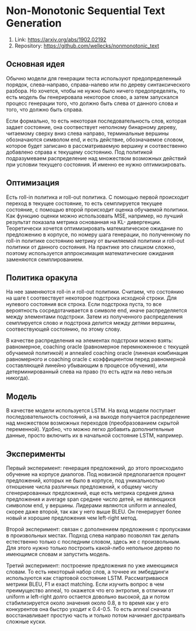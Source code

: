 # Non-Monotonic Sequential Text Generation

1. Link: https://arxiv.org/abs/1902.02192
2. Repository:  https://github.com/wellecks/nonmonotonic_text  

## Основная идея

Обычно модели для генерации теста используют предопределенный порядок, слева-направо, справа-налево или по дереву синтаксического разбора. Но хочется, чтобы не нужно было ничего предопределять, то есть модель бы генерировала некоторое слово, а затем запускался процесс генерации того, что должно быть слева от данного слова и того, что должно быть справа. 

Если формально, то есть некоторая последовательность слов, которая задает состояние, она соотвествует неполному бинарному дереву, читаемому сверху вниз слева направо, терминальные вершины обозначаются символом end, и есть действие, обозначаемое словом, которое будет записано в рассматриваемую вершину и соотвественно добавлено справа к текущему состоянию. Под политикой подразумеваем распределение над множеством возможных действий при условии текущего состояния. И именно ее нужно оптимизировать.

## Оптимизация

Есть roll-in политика и roll-out политика. С помощью первой происходит переход в текущее состояние, то есть семплируется текущее состояние, с помощью второй происходит оценка обучаемой политики. Как функцию оценки можно использовать MSE, например, но лучший результат показала метрика основанная на KL- дивергенции. Теоретически хочется оптимизировать математическое ожидание по предложению в корпусе, по номеру шага генерации, по полученному по roll-in политике состоянию метрику от вычиляемой политики и roll-out политики от данного состояния. На практике это слишком сложно, поэтому используется аппроксимация математические ожидания заменяются семплированием.

## Политика оракула

На нее заменяются roll-in и roll-out политики. Считаем, что состоянию на шаге t соотвествует некоторое подстрока исходной строки. Для нулевого состояния вся строка. Если подстрока пуста, то все вероятность сосредотачивается в символе end, иначе распределяется между элементами подстроки. Затем из полученного распределения семплируется слово и подстрока делится между детями вершины, соотвествующей состоянию, по этому слову.

В качестве распределения на элементах подстроки можно взять: равномерное, coaching oracle (равномерное перемноженное с текущей обучаемой политикой) и annealed coaching oracle (линеная комбинация равномерного и coaching oracle с коэффициентом перед равномерной составляющей линейно убывающим в процессе обучения), или детерминированный слева на право (то есть идти на лево нельзя никогда).

## Модель 

В качестве модели используется LSTM. На вход модели поступает последовательность состояний, а на выходе получается распределение над множеством возможных переходов (преобразованием скрытой переменной). Удобно, что можно легко добавить дополнительные данные, просто включить их в начальной состояние LSTM, например.

## Эксперименты

Первый эксперимент: генерация предложений, до этого происходило обучение на корпусе диалогов. Под новизной предполагается процент предложений, которых не было в корпусе, под уникальностью отношение числа различных предложений, к общему числу сгенерированных предложений, еще есть метрика среднея длина предложения и average span среднее число детей, не являющихся символом end, у вершины. Лидерами являются uniform и annealed, скорее даже второй, так как у него выше BLEU. Он генерирует более новый и хорошие предложения чем left-right метод.

Второй эксперимент: связан с дополнением предложения с пропусками в произвольных местах. Подход слева направо позволял так делать естественно только с последним словом, здесь же с произвольным. Для этого нужно только построить какой-либо непольное дерево по имеющимся словам и запустить модель.

Третий эксперимент: построение предложения по уже имеющимся словам. То есть некоторый набор слов, а точнее их эмбеддинги используются как стартовой состояние LSTM. Рассматриваюся метрики BLEU, F1 и exact matching. Если изучить вопрос в чем преимущество anneal, то окажется что его энтропия, в отличии от uniform и left-right долго остается довольно высокой, да и потом стабилизируется около значения около 0.8, в то время как у его конкурентов она быстро уходит к 0.4-0.5. То есть anneal сначала восстанавливает простую часть и только потом начинает достраивать сложные куски.

